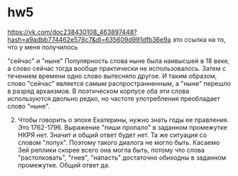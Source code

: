 
# hw5
https://vk.com/doc238430108_463897448?hash=a9adbb774462e578c7&dl=635609d991dfb36e9a
это ссылка на то, что у меня получилось
 

"сейчас" и "ныне"
 Популярность слова ныне была наивысшей в 18 веке, а слово сейчас тогда вообще практически не использовалось. Затем с течением времени одно слово вытесняло другое. И таким образом, слово "сейчас" является самым распространненным, а "ныне" перешло в разряд архаизмов.
 В поэтическом корпусе оба эти слова используются двольно редко, но частоте употребления преобладает слово "ныне".
 
 2. Чтобы говорить о эпохе Екатерины, нужно знать годы ее правления. Это 1762-1796. 
 Выражение "пиши пропало" в заданном промежутке НКРЯ нет. Значит и общий ответ будет нет.
 Та же ситуация со словом "лопух". Поэтому такого диалога не могло быть.
 Касаемо 3ей реплики скорее всего она могла быть, потому что слова "растолковать", "гнев", "напасть" достаточно обиходны в заданном промежутке. Общий ответ да.

